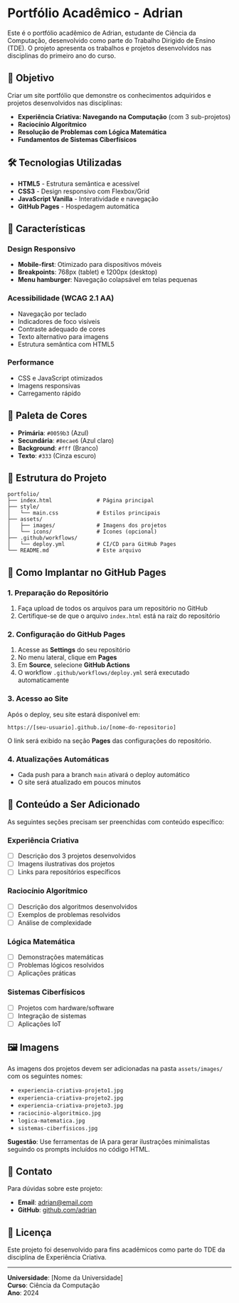 # Portfólio Acadêmico - Adrian

Este é o portfólio acadêmico de Adrian, estudante de Ciência da Computação, desenvolvido como parte do Trabalho Dirigido de Ensino (TDE). O projeto apresenta os trabalhos e projetos desenvolvidos nas disciplinas do primeiro ano do curso.

## 🎯 Objetivo

Criar um site portfólio que demonstre os conhecimentos adquiridos e projetos desenvolvidos nas disciplinas:

- **Experiência Criativa: Navegando na Computação** (com 3 sub-projetos)
- **Raciocínio Algorítmico**
- **Resolução de Problemas com Lógica Matemática**
- **Fundamentos de Sistemas Ciberfísicos**

## 🛠️ Tecnologias Utilizadas

- **HTML5** - Estrutura semântica e acessível
- **CSS3** - Design responsivo com Flexbox/Grid
- **JavaScript Vanilla** - Interatividade e navegação
- **GitHub Pages** - Hospedagem automática

## 📱 Características

### Design Responsivo
- **Mobile-first**: Otimizado para dispositivos móveis
- **Breakpoints**: 768px (tablet) e 1200px (desktop)
- **Menu hamburger**: Navegação colapsável em telas pequenas

### Acessibilidade (WCAG 2.1 AA)
- Navegação por teclado
- Indicadores de foco visíveis
- Contraste adequado de cores
- Texto alternativo para imagens
- Estrutura semântica com HTML5

### Performance
- CSS e JavaScript otimizados
- Imagens responsivas
- Carregamento rápido

## 🎨 Paleta de Cores

- **Primária**: `#0059b3` (Azul)
- **Secundária**: `#8ecae6` (Azul claro)
- **Background**: `#fff` (Branco)
- **Texto**: `#333` (Cinza escuro)

## 📁 Estrutura do Projeto

```
portfolio/
├── index.html              # Página principal
├── style/
│   └── main.css            # Estilos principais
├── assets/
│   ├── images/             # Imagens dos projetos
│   └── icons/              # Ícones (opcional)
├── .github/workflows/
│   └── deploy.yml          # CI/CD para GitHub Pages
└── README.md               # Este arquivo
```

## 🚀 Como Implantar no GitHub Pages

### 1. Preparação do Repositório

1. Faça upload de todos os arquivos para um repositório no GitHub
2. Certifique-se de que o arquivo `index.html` está na raiz do repositório

### 2. Configuração do GitHub Pages

1. Acesse as **Settings** do seu repositório
2. No menu lateral, clique em **Pages**
3. Em **Source**, selecione **GitHub Actions**
4. O workflow `.github/workflows/deploy.yml` será executado automaticamente

### 3. Acesso ao Site

Após o deploy, seu site estará disponível em:
```
https://[seu-usuario].github.io/[nome-do-repositorio]
```

O link será exibido na seção **Pages** das configurações do repositório.

### 4. Atualizações Automáticas

- Cada push para a branch `main` ativará o deploy automático
- O site será atualizado em poucos minutos

## 📝 Conteúdo a Ser Adicionado

As seguintes seções precisam ser preenchidas com conteúdo específico:

### Experiência Criativa
- [ ] Descrição dos 3 projetos desenvolvidos
- [ ] Imagens ilustrativas dos projetos
- [ ] Links para repositórios específicos

### Raciocínio Algorítmico
- [ ] Descrição dos algoritmos desenvolvidos
- [ ] Exemplos de problemas resolvidos
- [ ] Análise de complexidade

### Lógica Matemática
- [ ] Demonstrações matemáticas
- [ ] Problemas lógicos resolvidos
- [ ] Aplicações práticas

### Sistemas Ciberfísicos
- [ ] Projetos com hardware/software
- [ ] Integração de sistemas
- [ ] Aplicações IoT

## 🖼️ Imagens

As imagens dos projetos devem ser adicionadas na pasta `assets/images/` com os seguintes nomes:

- `experiencia-criativa-projeto1.jpg`
- `experiencia-criativa-projeto2.jpg`
- `experiencia-criativa-projeto3.jpg`
- `raciocinio-algoritmico.jpg`
- `logica-matematica.jpg`
- `sistemas-ciberfisicos.jpg`

**Sugestão**: Use ferramentas de IA para gerar ilustrações minimalistas seguindo os prompts incluídos no código HTML.

## 📧 Contato

Para dúvidas sobre este projeto:
- **Email**: adrian@email.com
- **GitHub**: [github.com/adrian](https://github.com/adrian)

## 📄 Licença

Este projeto foi desenvolvido para fins acadêmicos como parte do TDE da disciplina de Experiência Criativa.

---

**Universidade**: [Nome da Universidade]  
**Curso**: Ciência da Computação  
**Ano**: 2024 